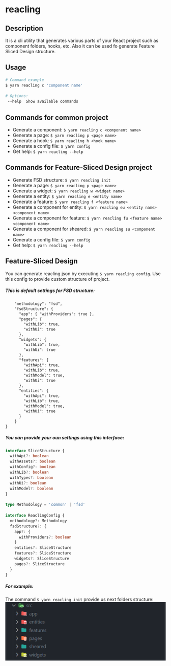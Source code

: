 # reacling

## Description

It is a cli utility that generates various parts of your React project such as component folders, hooks, etc. Also it can be used fo generate Feature Sliced Design structure.

## Usage

```bash
# Command example
$ yarn reacling c 'component name'

# Options:
 --help  Show available commands
```

## Commands for common project

- Generate a component: `$ yarn reacling c <component name> `
- Generate a page: `$ yarn reacling p <page name> `
- Generate a hook: `$ yarn reacling h <hook name> `
- Generate a config file: `$ yarn config`
- Get help: `$ yarn reacling --help`

## Commands for Feature-Sliced Design project

- Generate FSD structure: `$ yarn reacling init`
- Generate a page: `$ yarn reacling p <page name>`
- Generate a widget: `$ yarn reacling w <widget name>`
- Generate a entity: `$ yarn reacling e <entity name>`
- Generate a feature: `$ yarn reacling f <feature name>`
- Generate a component for entity: `$ yarn reacling eu <entity name> <component name>`
- Generate a component for feature: `$ yarn reacling fu <feature name> <component name>`
- Generate a component for sheared: `$ yarn reacling su <component name>`
- Generate a config file: `$ yarn config`
- Get help: `$ yarn reacling --help`

## Feature-Sliced Design

You can generate reacling.json by executing `$ yarn reacling config`. Use this config to provide custom structure of project.

##### This is default settings for FSD structure:

```json{
    "methodology": "fsd",
    "fsdStructure": {
      "app": { "withProviders": true },
      "pages": {
        "withLib": true,
        "withUi": true
      },
      "widgets": {
        "withLib": true,
        "withUi": true
      },
      "features": {
        "withApi": true,
        "withLib": true,
        "withModel": true,
        "withUi": true
      },
      "entities": {
        "withApi": true,
        "withLib": true,
        "withModel": true,
        "withUi": true
      }
    }
}
```

##### You can provide your oun settings using this interface:

```typescript
interface SliceStructure {
  withApi?: boolean
  withAssets?: boolean
  withConfig?: boolean
  withLib?: boolean
  withTypes?: boolean
  withUi?: boolean
  withModel?: boolean
}

type Methodology = 'common' | 'fsd'

interface ReaclingConfig {
  methodology?: Methodology
  fsdStructure?: {
    app?: {
      withProviders?: boolean
    }
    entities?: SliceStructure
    features?: SliceStructure
    widgets?: SliceStructure
    pages?: SliceStructure
  }
}
```
##### For example:
The command `$ yarn reacling init` provide us next folders structure:
![alt text](./assets/structure.png 'Title')
